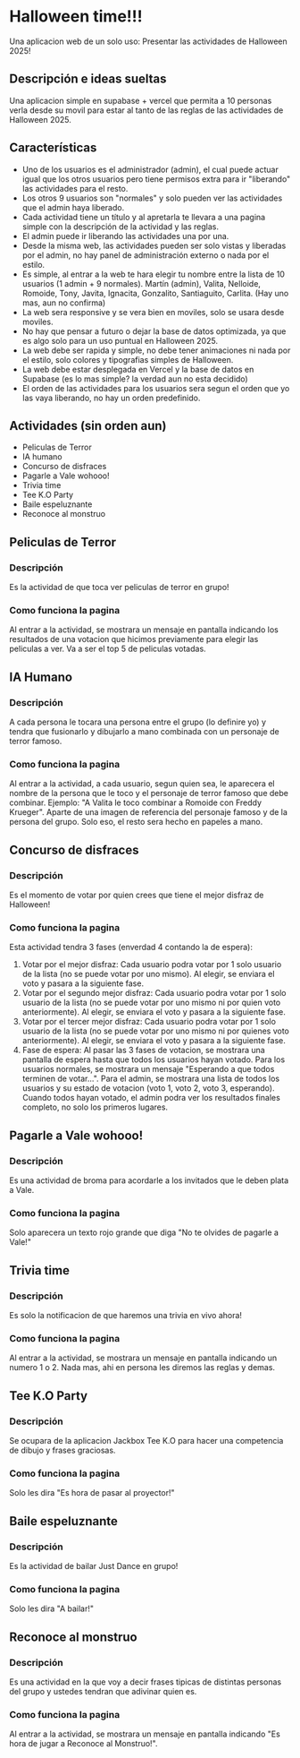 # Halloween time!!!

Una aplicacion web de un solo uso: Presentar las actividades de Halloween 2025!

## Descripción e ideas sueltas
Una aplicacion simple en supabase + vercel que permita a 10 personas verla desde su movil para estar al tanto de las reglas de las actividades de Halloween 2025.

## Características
- Uno de los usuarios es el administrador (admin), el cual puede actuar igual que los otros usuarios pero tiene permisos extra para ir "liberando" las actividades para el resto.
- Los otros 9 usuarios son "normales" y solo pueden ver las actividades que el admin haya liberado.
- Cada actividad tiene un título y al apretarla te llevara a una pagina simple con la descripción de la actividad y las reglas.
- El admin puede ir liberando las actividades una por una.
- Desde la misma web, las actividades pueden ser solo vistas y liberadas por el admin, no hay panel de administración externo o nada por el estilo.
- Es simple, al entrar a la web te hara elegir tu nombre entre la lista de 10 usuarios (1 admin + 9 normales). Martín (admin), Valita, Nelloide, Romoide, Tony, Javita, Ignacita, Gonzalito, Santiaguito, Carlita. (Hay uno mas, aun no confirma)
- La web sera responsive y se vera bien en moviles, solo se usara desde moviles.
- No hay que pensar a futuro o dejar la base de datos optimizada, ya que es algo solo para un uso puntual en Halloween 2025.
- La web debe ser rapida y simple, no debe tener animaciones ni nada por el estilo, solo colores y tipografias simples de Halloween.
- La web debe estar desplegada en Vercel y la base de datos en Supabase (es lo mas simple? la verdad aun no esta decidido)
- El orden de las actividades para los usuarios sera segun el orden que yo las vaya liberando, no hay un orden predefinido.

## Actividades (sin orden aun)
- Peliculas de Terror
- IA humano
- Concurso de disfraces
- Pagarle a Vale wohooo!
- Trivia time
- Tee K.O Party
- Baile espeluznante
- Reconoce al monstruo

## Peliculas de Terror
### Descripción
Es la actividad de que toca ver peliculas de terror en grupo!
### Como funciona la pagina
Al entrar a la actividad, se mostrara un mensaje en pantalla indicando los resultados de una votacion que hicimos previamente para elegir las peliculas a ver. Va a ser el top 5 de peliculas votadas.

## IA Humano
### Descripción
A cada persona le tocara una persona entre el grupo (lo definire yo) y tendra que fusionarlo y dibujarlo a mano combinada con un personaje de terror famoso.
### Como funciona la pagina
Al entrar a la actividad, a cada usuario, segun quien sea, le aparecera el nombre de la persona que le toco y el personaje de terror famoso que debe combinar. Ejemplo: "A Valita le toco combinar a Romoide con Freddy Krueger". Aparte de una imagen de referencia del personaje famoso y de la persona del grupo. Solo eso, el resto sera hecho en papeles a mano.

## Concurso de disfraces
### Descripción
Es el momento de votar por quien crees que tiene el mejor disfraz de Halloween!
### Como funciona la pagina
Esta actividad tendra 3 fases (enverdad 4 contando la de espera):
1. Votar por el mejor disfraz: Cada usuario podra votar por 1 solo usuario de la lista (no se puede votar por uno mismo). Al elegir, se enviara el voto y pasara a la siguiente fase.
2. Votar por el segundo mejor disfraz: Cada usuario podra votar por 1 solo usuario de la lista (no se puede votar por uno mismo ni por quien voto anteriormente). Al elegir, se enviara el voto y pasara a la siguiente fase.
3. Votar por el tercer mejor disfraz: Cada usuario podra votar por 1 solo usuario de la lista (no se puede votar por uno mismo ni por quienes voto anteriormente). Al elegir, se enviara el voto y pasara a la siguiente fase.
4. Fase de espera: Al pasar las 3 fases de votacion, se mostrara una pantalla de espera hasta que todos los usuarios hayan votado. Para los usuarios normales, se mostrara un mensaje "Esperando a que todos terminen de votar...". Para el admin, se mostrara una lista de todos los usuarios y su estado de votacion (voto 1, voto 2, voto 3, esperando). Cuando todos hayan votado, el admin podra ver los resultados finales completo, no solo los primeros lugares.

## Pagarle a Vale wohooo!
### Descripción
Es una actividad de broma para acordarle a los invitados que le deben plata a Vale.
### Como funciona la pagina
Solo aparecera un texto rojo grande que diga "No te olvides de pagarle a Vale!"

## Trivia time
### Descripción
Es solo la notificacion de que haremos una trivia en vivo ahora!
### Como funciona la pagina
Al entrar a la actividad, se mostrara un mensaje en pantalla indicando un numero 1 o 2.
Nada mas, ahi en persona les diremos las reglas y demas.

## Tee K.O Party
### Descripción
Se ocupara de la aplicacion Jackbox Tee K.O para hacer una competencia de dibujo y frases graciosas.
### Como funciona la pagina
Solo les dira "Es hora de pasar al proyector!"

## Baile espeluznante
### Descripción
Es la actividad de bailar Just Dance en grupo!
### Como funciona la pagina
Solo les dira "A bailar!"

## Reconoce al monstruo
### Descripción
Es una actividad en la que voy a decir frases tipicas de distintas personas del grupo y ustedes tendran que adivinar quien es.

### Como funciona la pagina
Al entrar a la actividad, se mostrara un mensaje en pantalla indicando "Es hora de jugar a Reconoce al Monstruo!".

